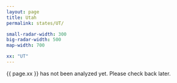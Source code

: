 ```yaml
---
layout: page
title: Utah
permalink: states/UT/

small-radar-width: 300
big-radar-width: 500
map-width: 700

xx: "UT"
---
```


<p>{{ page.xx }} has not been analyzed yet. Please check back later.</p>